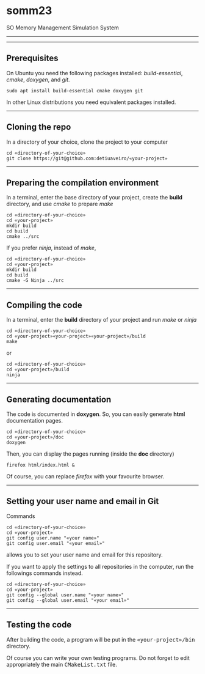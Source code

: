 # somm23
SO Memory Management Simulation System

******
******

## Prerequisites

On Ubuntu you need the following packages installed: 
_build-essential_, _cmake_, _doxygen_, and _git_.

```
sudo apt install build-essential cmake doxygen git
```
In other Linux distributions you need equivalent packages installed.

******

## Cloning the repo

In a directory of your choice, clone the project to your computer

```
cd «directory-of-your-choice»
git clone https://git@github.com:detiuaveiro/«your-project»
```

******

## Preparing the compilation environment

In a terminal, enter the base directory of your project, create the **build** directory,
and use _cmake_ to prepare _make_

```
cd «directory-of-your-choice»
cd «your-project»
mkdir build
cd build
cmake ../src
```

If you prefer _ninja_, instead of _make_,

```
cd «directory-of-your-choice»
cd «your-project»
mkdir build
cd build
cmake -G Ninja ../src
```

******

## Compiling the code

In a terminal, enter the **build** directory of your project and run _make_ or _ninja_

```
cd «directory-of-your-choice»
cd «your-project»«your-project»«your-project»/build
make
```
or

```
cd «directory-of-your-choice»
cd «your-project»/build
ninja
```
******

## Generating documentation

The code is documented in **doxygen**. So, you can easily generate **html** documentation pages.

```
cd «directory-of-your-choice»
cd «your-project»/doc
doxygen
```
Then, you can display the pages running (inside the **doc** directory)

```
firefox html/index.html &
```

Of course, you can replace _firefox_ with your favourite browser.

******

## Setting your user name and email in Git

Commands
```
cd «directory-of-your-choice»
cd «your-project»
git config user.name "«your name»"
git config user.email "«your email»"
```
allows you to set your user name and email for this repository.

If you want to apply the settings to all repositories in the computer, run the followings commands instead.
```
cd «directory-of-your-choice»
cd «your-project»
git config --global user.name "«your name»"
git config --global user.email "«your email»"
```

******

## Testing the code

After building the code, a program will be put in the <tt>«your-project»/bin</tt> directory.

Of course you can write your own testing programs. Do not forget to edit appropriately
the main <tt>CMakeList.txt</tt> file.


